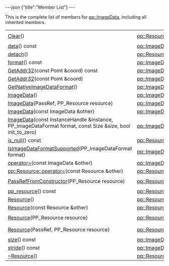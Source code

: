 ---json {"title":"Member List"} ---

This is the complete list of members for <a href="/docs/native-client/pepper_stable/cpp/classpp_1_1_image_data/" class="el">pp::ImageData</a>, including all inherited members.

<table><tbody><tr class="odd"><td><a href="/docs/native-client/pepper_stable/cpp/classpp_1_1_resource#ad4016f37d3022863ca0188acb26ac9c4" class="el">Clear</a>()</td><td><a href="/docs/native-client/pepper_stable/cpp/classpp_1_1_resource/" class="el">pp::Resource</a></td><td><code> [protected]</code></td></tr><tr class="even"><td><a href="/docs/native-client/pepper_stable/cpp/classpp_1_1_image_data#a545dece2d1350ab9ecea5592a665b78c" class="el">data</a>() const</td><td><a href="/docs/native-client/pepper_stable/cpp/classpp_1_1_image_data/" class="el">pp::ImageData</a></td><td><code> [inline]</code></td></tr><tr class="odd"><td><a href="/docs/native-client/pepper_stable/cpp/classpp_1_1_resource#a81b9246381bdddacca3ac25f6ded2bfd" class="el">detach</a>()</td><td><a href="/docs/native-client/pepper_stable/cpp/classpp_1_1_resource/" class="el">pp::Resource</a></td><td></td></tr><tr class="even"><td><a href="/docs/native-client/pepper_stable/cpp/classpp_1_1_image_data#a0985d86289358e1f4298c176818b9a91" class="el">format</a>() const</td><td><a href="/docs/native-client/pepper_stable/cpp/classpp_1_1_image_data/" class="el">pp::ImageData</a></td><td><code> [inline]</code></td></tr><tr class="odd"><td><a href="/docs/native-client/pepper_stable/cpp/classpp_1_1_image_data#af646177d375e11d77eec52e9324fc076" class="el">GetAddr32</a>(const Point &amp;coord) const</td><td><a href="/docs/native-client/pepper_stable/cpp/classpp_1_1_image_data/" class="el">pp::ImageData</a></td><td></td></tr><tr class="even"><td><a href="/docs/native-client/pepper_stable/cpp/classpp_1_1_image_data#a8aaf07d11584a06313cf03ca2440bb12" class="el">GetAddr32</a>(const Point &amp;coord)</td><td><a href="/docs/native-client/pepper_stable/cpp/classpp_1_1_image_data/" class="el">pp::ImageData</a></td><td></td></tr><tr class="odd"><td><a href="/docs/native-client/pepper_stable/cpp/classpp_1_1_image_data#a4208e7eabf98df7b91c01ed6fcd92425" class="el">GetNativeImageDataFormat</a>()</td><td><a href="/docs/native-client/pepper_stable/cpp/classpp_1_1_image_data/" class="el">pp::ImageData</a></td><td><code> [static]</code></td></tr><tr class="even"><td><a href="/docs/native-client/pepper_stable/cpp/classpp_1_1_image_data#a2ef5c9156701868eede2c839309a04f9" class="el">ImageData</a>()</td><td><a href="/docs/native-client/pepper_stable/cpp/classpp_1_1_image_data/" class="el">pp::ImageData</a></td><td></td></tr><tr class="odd"><td><a href="/docs/native-client/pepper_stable/cpp/classpp_1_1_image_data#ae8a198b71756afbeb745beeadec032f9" class="el">ImageData</a>(PassRef, PP_Resource resource)</td><td><a href="/docs/native-client/pepper_stable/cpp/classpp_1_1_image_data/" class="el">pp::ImageData</a></td><td></td></tr><tr class="even"><td><a href="/docs/native-client/pepper_stable/cpp/classpp_1_1_image_data#a9943421a80760f3de284ae9d7ce9e431" class="el">ImageData</a>(const ImageData &amp;other)</td><td><a href="/docs/native-client/pepper_stable/cpp/classpp_1_1_image_data/" class="el">pp::ImageData</a></td><td></td></tr><tr class="odd"><td><a href="/docs/native-client/pepper_stable/cpp/classpp_1_1_image_data#a9c2c26e4130e33d9d7ad7c72e32cea1d" class="el">ImageData</a>(const InstanceHandle &amp;instance, PP_ImageDataFormat format, const Size &amp;size, bool init_to_zero)</td><td><a href="/docs/native-client/pepper_stable/cpp/classpp_1_1_image_data/" class="el">pp::ImageData</a></td><td></td></tr><tr class="even"><td><a href="/docs/native-client/pepper_stable/cpp/classpp_1_1_resource#a859068e34cdc2dc0b78754c255323aa9" class="el">is_null</a>() const</td><td><a href="/docs/native-client/pepper_stable/cpp/classpp_1_1_resource/" class="el">pp::Resource</a></td><td><code> [inline]</code></td></tr><tr class="odd"><td><a href="/docs/native-client/pepper_stable/cpp/classpp_1_1_image_data#a9be445247d64ddaad4b6623021db7232" class="el">IsImageDataFormatSupported</a>(PP_ImageDataFormat format)</td><td><a href="/docs/native-client/pepper_stable/cpp/classpp_1_1_image_data/" class="el">pp::ImageData</a></td><td><code> [static]</code></td></tr><tr class="even"><td><a href="/docs/native-client/pepper_stable/cpp/classpp_1_1_image_data#a35b7e23dbb14817eacca3967dc4ef6b7" class="el">operator=</a>(const ImageData &amp;other)</td><td><a href="/docs/native-client/pepper_stable/cpp/classpp_1_1_image_data/" class="el">pp::ImageData</a></td><td></td></tr><tr class="odd"><td><a href="/docs/native-client/pepper_stable/cpp/classpp_1_1_resource#aaf808a98bdaa7998d82e19514aa87423" class="el">pp::Resource::operator=</a>(const Resource &amp;other)</td><td><a href="/docs/native-client/pepper_stable/cpp/classpp_1_1_resource/" class="el">pp::Resource</a></td><td></td></tr><tr class="even"><td><a href="/docs/native-client/pepper_stable/cpp/classpp_1_1_resource#a3eda014529127a818df8d5bb5ec2fdf0" class="el">PassRefFromConstructor</a>(PP_Resource resource)</td><td><a href="/docs/native-client/pepper_stable/cpp/classpp_1_1_resource/" class="el">pp::Resource</a></td><td><code> [protected]</code></td></tr><tr class="odd"><td><a href="/docs/native-client/pepper_stable/cpp/classpp_1_1_resource#a46a6123de0b007ad3fcb6f666534ccb4" class="el">pp_resource</a>() const</td><td><a href="/docs/native-client/pepper_stable/cpp/classpp_1_1_resource/" class="el">pp::Resource</a></td><td><code> [inline]</code></td></tr><tr class="even"><td><a href="/docs/native-client/pepper_stable/cpp/classpp_1_1_resource#a56679e93a58101c8dce5dc510811a094" class="el">Resource</a>()</td><td><a href="/docs/native-client/pepper_stable/cpp/classpp_1_1_resource/" class="el">pp::Resource</a></td><td></td></tr><tr class="odd"><td><a href="/docs/native-client/pepper_stable/cpp/classpp_1_1_resource#ab0f664099ca06367180f220ea7e0b831" class="el">Resource</a>(const Resource &amp;other)</td><td><a href="/docs/native-client/pepper_stable/cpp/classpp_1_1_resource/" class="el">pp::Resource</a></td><td></td></tr><tr class="even"><td><a href="/docs/native-client/pepper_stable/cpp/classpp_1_1_resource#a555de93fdf4793f7db1183bf71d20580" class="el">Resource</a>(PP_Resource resource)</td><td><a href="/docs/native-client/pepper_stable/cpp/classpp_1_1_resource/" class="el">pp::Resource</a></td><td><code> [explicit, protected]</code></td></tr><tr class="odd"><td><a href="/docs/native-client/pepper_stable/cpp/classpp_1_1_resource#a907d3d6b7e292587c8cb9ff30d0a418d" class="el">Resource</a>(PassRef, PP_Resource resource)</td><td><a href="/docs/native-client/pepper_stable/cpp/classpp_1_1_resource/" class="el">pp::Resource</a></td><td><code> [protected]</code></td></tr><tr class="even"><td><a href="/docs/native-client/pepper_stable/cpp/classpp_1_1_image_data#a2c5e0060b4227c0c9dd28287bc2e4961" class="el">size</a>() const</td><td><a href="/docs/native-client/pepper_stable/cpp/classpp_1_1_image_data/" class="el">pp::ImageData</a></td><td><code> [inline]</code></td></tr><tr class="odd"><td><a href="/docs/native-client/pepper_stable/cpp/classpp_1_1_image_data#a3c107aead77cea8ba1adcbc5654078b7" class="el">stride</a>() const</td><td><a href="/docs/native-client/pepper_stable/cpp/classpp_1_1_image_data/" class="el">pp::ImageData</a></td><td><code> [inline]</code></td></tr><tr class="even"><td><a href="/docs/native-client/pepper_stable/cpp/classpp_1_1_resource#a081165265e2bd8217eaa2be2aeeb3aa3" class="el">~Resource</a>()</td><td><a href="/docs/native-client/pepper_stable/cpp/classpp_1_1_resource/" class="el">pp::Resource</a></td><td><code> [virtual]</code></td></tr></tbody></table>
